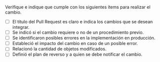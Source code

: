 Verifique e indique que cumple con los siguientes ítems para realizar el cambio.
- [ ] El título del Pull Request es claro e indica los cambios que se desean integrar.
- [ ] Se indicó si el cambio requiere o no de un procedimiento previo.
- [ ] Se identificaron posibles errores en la implementación en producción.
- [ ] Estableció el impacto del cambio en caso de un posible error.
- [ ] Relacionó la cantidad de objetos modificados.
- [ ] Definió el plan de reverso y a quien se debe notificar el cambio.
